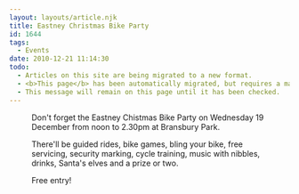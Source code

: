 ```yaml
---
layout: layouts/article.njk
title: Eastney Christmas Bike Party
id: 1644
tags:
  - Events
date: 2010-12-21 11:14:30
todo:
  - Articles on this site are being migrated to a new format.
  - <b>This page</b> has been automatically migrated, but requires a manual check-&amp;-tune to ensure the format and links all work as expected.
  - This message will remain on this page until it has been checked.
---
```


<figure id="attachment_1647" align="alignleft" width="212" caption="Eastney Christmas Bike Party Poster"][![Eastney Christmas Bike Party Poster](http://www.pompeybug.co.uk/wp-content/uploads/2010/12/Eastney-Christmas-bike-party-poster-212x300.jpg "Eastney Christmas Bike Party Poster")](http://www.pompeybug.co.uk/wp-content/uploads/2010/12/Eastney-Christmas-bike-party-poster.jpg)</figure>

Don't forget the Eastney Chistmas Bike Party on Wednesday 19 December from noon to 2.30pm at Bransbury Park.

There'll be guided rides, bike games, bling your bike, free servicing, security marking, cycle training, music with nibbles, drinks, Santa's elves and a prize or two.

Free entry!